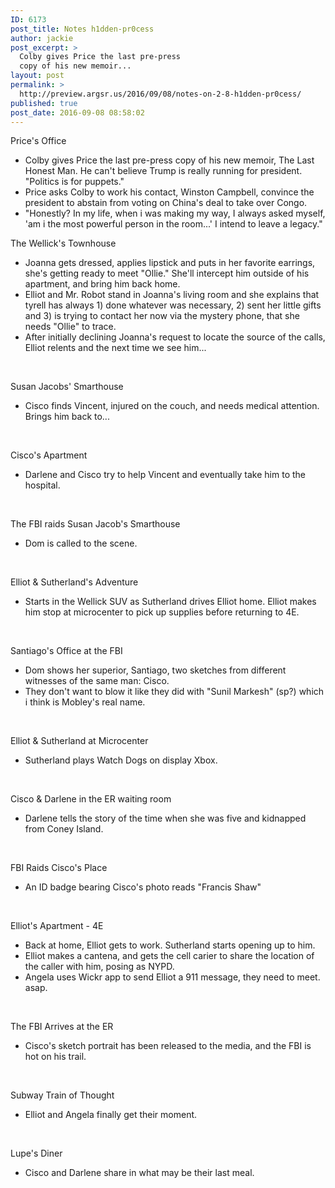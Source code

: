 ```yaml
---
ID: 6173
post_title: Notes h1dden-pr0cess
author: jackie
post_excerpt: >
  Colby gives Price the last pre-press
  copy of his new memoir...
layout: post
permalink: >
  http://preview.argsr.us/2016/09/08/notes-on-2-8-h1dden-pr0cess/
published: true
post_date: 2016-09-08 08:58:02
---
```

Price's Office
<ul>
 	<li>Colby gives Price the last pre-press copy of his new memoir, The Last Honest Man. He can't believe Trump is really running for president. "Politics is for puppets."</li>
 	<li>Price asks Colby to work his contact, Winston Campbell, convince the president to abstain from voting on China's deal to take over Congo.</li>
 	<li>"Honestly? In my life, when i was making my way, I always asked myself, 'am i the most powerful person in the room...' I intend to leave a legacy."</li>
</ul>
The Wellick's Townhouse
<ul>
 	<li>Joanna gets dressed, applies lipstick and puts in her favorite earrings, she's getting ready to meet "Ollie." She'll intercept him outside of his apartment, and bring him back home.</li>
 	<li>Elliot and Mr. Robot stand in Joanna's living room and she explains that tyrell has always 1) done whatever was necessary, 2) sent her little gifts and 3) is trying to contact her now via the mystery phone, that she needs "Ollie" to trace.</li>
 	<li>After initially declining Joanna's request to locate the source of the calls, Elliot relents and the next time we see him...</li>
</ul>
&nbsp;

Susan Jacobs' Smarthouse
<ul>
 	<li>Cisco finds Vincent, injured on the couch, and needs medical attention. Brings him back to...</li>
</ul>
&nbsp;

Cisco's Apartment
<ul>
 	<li>Darlene and Cisco try to help Vincent and eventually take him to the hospital.</li>
</ul>
&nbsp;

The FBI raids Susan Jacob's Smarthouse
<ul>
 	<li>Dom is called to the scene.</li>
</ul>
&nbsp;

Elliot &amp; Sutherland's Adventure
<ul>
 	<li>Starts in the Wellick SUV as Sutherland drives Elliot home. Elliot makes him stop at microcenter to pick up supplies before returning to 4E.</li>
</ul>
&nbsp;

Santiago's Office at the FBI
<ul>
 	<li>Dom shows her superior, Santiago, two sketches from different witnesses of the same man: Cisco.</li>
 	<li>They don't want to blow it like they did with "Sunil Markesh" (sp?) which i think is Mobley's real name.</li>
</ul>
&nbsp;

Elliot &amp; Sutherland at Microcenter
<ul>
 	<li>Sutherland plays Watch Dogs on display Xbox.</li>
</ul>
&nbsp;

Cisco &amp; Darlene in the ER waiting room
<ul>
 	<li>Darlene tells the story of the time when she was five and kidnapped from Coney Island.</li>
</ul>
&nbsp;

FBI Raids Cisco's Place
<ul>
 	<li>An ID badge bearing Cisco's photo reads "Francis Shaw"</li>
</ul>
&nbsp;

Elliot's Apartment - 4E
<ul>
 	<li>Back at home, Elliot gets to work. Sutherland starts opening up to him.</li>
 	<li>Elliot makes a cantena, and gets the cell carier to share the location of the caller with him, posing as NYPD.</li>
 	<li>Angela uses Wickr app to send Elliot a 911 message, they need to meet. asap.</li>
</ul>
&nbsp;

The FBI Arrives at the ER
<ul>
 	<li>Cisco's sketch portrait has been released to the media, and the FBI is hot on his trail.</li>
</ul>
&nbsp;

Subway Train of Thought
<ul>
 	<li>Elliot and Angela finally get their moment.</li>
</ul>
&nbsp;

Lupe's Diner
<ul>
 	<li>Cisco and Darlene share in what may be their last meal.</li>
</ul>
&nbsp;